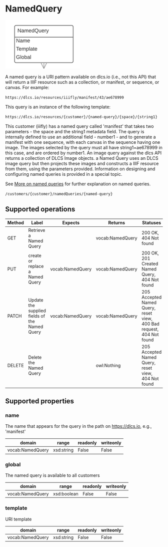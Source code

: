 # NamedQuery

![](namedquery.png)

A named query is a URI pattern available on dlcs.io (i.e., not this API) that will return a IIIF resource such as a collection, or manifest, or sequence, or canvas. For example:

`https://dlcs.io/resources/iiifly/manifest/43/ae678999`

This query is an instance of the following template:

`https://dlcs.io/resources/{customer}/{named-query}/{space}/{string1}`

This customer (iiifly) has a named query called 'manifest' that takes two parameters - the space and the string1 metadata field. The query is internally defined to use an additional field - number1 -  and to generate a manifest with one sequence, with each canvas in the sequence having one image. The images selected by the query must all have string1=ae678999 in this case, and are ordered by number1.  An image query against the dlcs API returns a collection of DLCS Image objects. a Named Query uses an DLCS image query but then projects these images and  constructs a IIIF resource from them, using the parameters provided. Information on designing and configuring named queries is provided in a special topic.

See [More on named queries](../More_on_named_queries.md) for further explanation on named queries.


<!-- 
this returns a 500
need to expand general docs on this
 -->

`/customers/{customer}/namedQueries/{named-query}`


## Supported operations


| Method | Label                                         | Expects          | Returns          | Statuses                                                             |
|--------|-----------------------------------------------|------------------|------------------|----------------------------------------------------------------------|
| GET    | Retrieve a Named Query                        |                  | vocab:NamedQuery | 200 OK, 404 Not found                                                |
| PUT    | create or replace a Named Query               | vocab:NamedQuery | vocab:NamedQuery | 200 OK, 201 Created Named Query, 404 Not found                       |
| PATCH  | Update the supplied fields of the Named Query | vocab:NamedQuery | vocab:NamedQuery | 205 Accepted Named Query, reset view, 400 Bad request, 404 Not found |
| DELETE | Delete the Named Query                        |                  | owl:Nothing      | 205 Accepted Named Query, reset view, 404 Not found                  |


## Supported properties


### name

The name that appears for the query in the path on https://dlcs.io, e.g., 'manifest'


| domain           | range      | readonly | writeonly |
|------------------|------------|----------|-----------|
| vocab:NamedQuery | xsd:string | False    | False     |


### global

The named query is available to all customers


| domain           | range       | readonly | writeonly |
|------------------|-------------|----------|-----------|
| vocab:NamedQuery | xsd:boolean | False    | False     |


### template

URI template


| domain           | range      | readonly | writeonly |
|------------------|------------|----------|-----------|
| vocab:NamedQuery | xsd:string | False    | False     |

